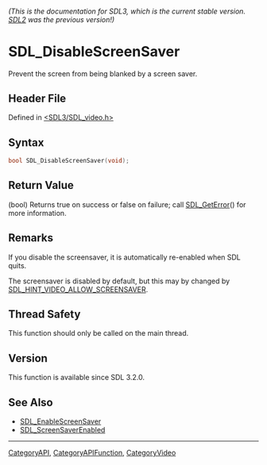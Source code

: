###### (This is the documentation for SDL3, which is the current stable version. [SDL2](https://wiki.libsdl.org/SDL2/) was the previous version!)
# SDL_DisableScreenSaver

Prevent the screen from being blanked by a screen saver.

## Header File

Defined in [<SDL3/SDL_video.h>](https://github.com/libsdl-org/SDL/blob/main/include/SDL3/SDL_video.h)

## Syntax

```c
bool SDL_DisableScreenSaver(void);
```

## Return Value

(bool) Returns true on success or false on failure; call
[SDL_GetError](SDL_GetError)() for more information.

## Remarks

If you disable the screensaver, it is automatically re-enabled when SDL
quits.

The screensaver is disabled by default, but this may by changed by
[SDL_HINT_VIDEO_ALLOW_SCREENSAVER](SDL_HINT_VIDEO_ALLOW_SCREENSAVER).

## Thread Safety

This function should only be called on the main thread.

## Version

This function is available since SDL 3.2.0.

## See Also

- [SDL_EnableScreenSaver](SDL_EnableScreenSaver)
- [SDL_ScreenSaverEnabled](SDL_ScreenSaverEnabled)

----
[CategoryAPI](CategoryAPI), [CategoryAPIFunction](CategoryAPIFunction), [CategoryVideo](CategoryVideo)

